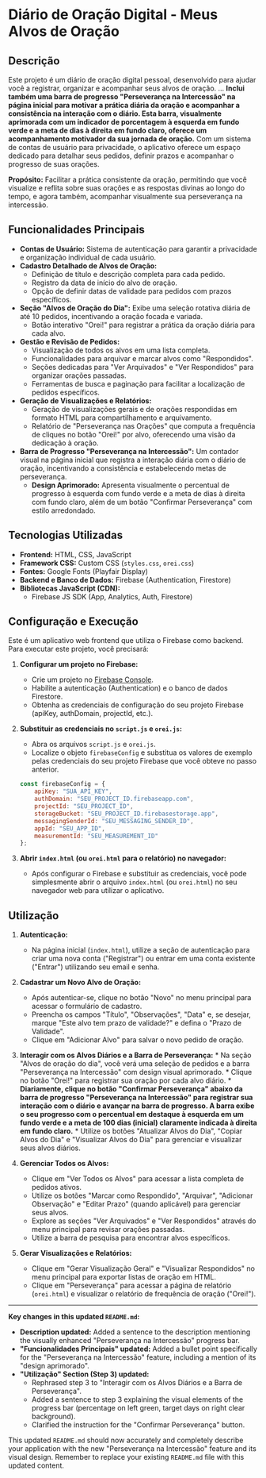 # Diário de Oração Digital - Meus Alvos de Oração

## Descrição

Este projeto é um diário de oração digital pessoal, desenvolvido para ajudar você a registrar, organizar e acompanhar seus alvos de oração. ... **Inclui também uma barra de progresso "Perseverança na Intercessão" na página inicial para motivar a prática diária da oração e acompanhar a consistência na interação com o diário. Esta barra, visualmente aprimorada com um indicador de porcentagem à esquerda em fundo verde e a meta de dias à direita em fundo claro, oferece um acompanhamento motivador da sua jornada de oração.** Com um sistema de contas de usuário para privacidade, o aplicativo oferece um espaço dedicado para detalhar seus pedidos, definir prazos e acompanhar o progresso de suas orações.

**Propósito:** Facilitar a prática consistente da oração, permitindo que você visualize e reflita sobre suas orações e as respostas divinas ao longo do tempo, e agora também, acompanhar visualmente sua perseverança na intercessão.

## Funcionalidades Principais

*   **Contas de Usuário:** Sistema de autenticação para garantir a privacidade e organização individual de cada usuário.
*   **Cadastro Detalhado de Alvos de Oração:**
    *   Definição de título e descrição completa para cada pedido.
    *   Registro da data de início do alvo de oração.
    *   Opção de definir datas de validade para pedidos com prazos específicos.
*   **Seção "Alvos de Oração do Dia":** Exibe uma seleção rotativa diária de até 10 pedidos, incentivando a oração focada e variada.
    *   Botão interativo "Orei!" para registrar a prática da oração diária para cada alvo.
*   **Gestão e Revisão de Pedidos:**
    *   Visualização de todos os alvos em uma lista completa.
    *   Funcionalidades para arquivar e marcar alvos como "Respondidos".
    *   Seções dedicadas para "Ver Arquivados" e "Ver Respondidos" para organizar orações passadas.
    *   Ferramentas de busca e paginação para facilitar a localização de pedidos específicos.
*   **Geração de Visualizações e Relatórios:**
    *   Geração de visualizações gerais e de orações respondidas em formato HTML para compartilhamento e arquivamento.
    *   Relatório de "Perseverança nas Orações" que computa a frequência de cliques no botão "Orei!" por alvo, oferecendo uma visão da dedicação à oração.
*   **Barra de Progresso "Perseverança na Intercessão":**  Um contador visual na página inicial que registra a interação diária com o diário de oração, incentivando a consistência e estabelecendo metas de perseverança.
    *   **Design Aprimorado:** Apresenta visualmente o percentual de progresso à esquerda com fundo verde e a meta de dias à direita com fundo claro, além de um botão "Confirmar Perseverança" com estilo arredondado.

## Tecnologias Utilizadas

*   **Frontend:** HTML, CSS, JavaScript
*   **Framework CSS:** Custom CSS (`styles.css`, `orei.css`)
*   **Fontes:** Google Fonts (Playfair Display)
*   **Backend e Banco de Dados:** Firebase (Authentication, Firestore)
*   **Bibliotecas JavaScript (CDN):**
    *   Firebase JS SDK (App, Analytics, Auth, Firestore)

## Configuração e Execução

Este é um aplicativo web frontend que utiliza o Firebase como backend. Para executar este projeto, você precisará:

1.  **Configurar um projeto no Firebase:**
    *   Crie um projeto no [Firebase Console](https://console.firebase.google.com/).
    *   Habilite a autenticação (Authentication) e o banco de dados Firestore.
    *   Obtenha as credenciais de configuração do seu projeto Firebase (apiKey, authDomain, projectId, etc.).

2.  **Substituir as credenciais no `script.js` e `orei.js`:**
    *   Abra os arquivos `script.js` e `orei.js`.
    *   Localize o objeto `firebaseConfig` e substitua os valores de exemplo pelas credenciais do seu projeto Firebase que você obteve no passo anterior.

    ```javascript
    const firebaseConfig = {
        apiKey: "SUA_API_KEY",
        authDomain: "SEU_PROJECT_ID.firebaseapp.com",
        projectId: "SEU_PROJECT_ID",
        storageBucket: "SEU_PROJECT_ID.firebasestorage.app",
        messagingSenderId: "SEU_MESSAGING_SENDER_ID",
        appId: "SEU_APP_ID",
        measurementId: "SEU_MEASUREMENT_ID"
    };
    ```

3.  **Abrir `index.html` (ou `orei.html` para o relatório) no navegador:**
    *   Após configurar o Firebase e substituir as credenciais, você pode simplesmente abrir o arquivo `index.html` (ou `orei.html`) no seu navegador web para utilizar o aplicativo.

## Utilização

1.  **Autenticação:**
    *   Na página inicial (`index.html`), utilize a seção de autenticação para criar uma nova conta ("Registrar") ou entrar em uma conta existente ("Entrar") utilizando seu email e senha.

2.  **Cadastrar um Novo Alvo de Oração:**
    *   Após autenticar-se, clique no botão "Novo" no menu principal para acessar o formulário de cadastro.
    *   Preencha os campos "Título", "Observações", "Data" e, se desejar, marque "Este alvo tem prazo de validade?" e defina o "Prazo de Validade".
    *   Clique em "Adicionar Alvo" para salvar o novo pedido de oração.

3.  **Interagir com os Alvos Diários e a Barra de Perseverança:**
        *   Na seção "Alvos de oração do dia", você verá uma seleção de pedidos e a barra "Perseverança na Intercessão" com design visual aprimorado.
        *   Clique no botão "Orei!" para registrar sua oração por cada alvo diário.
        *   **Diariamente, clique no botão "Confirmar Perseverança" abaixo da barra de progresso "Perseverança na Intercessão" para registrar sua interação com o diário e avançar na barra de progresso. A barra exibe o seu progresso com o percentual em destaque à esquerda em um fundo verde e a meta de 100 dias (inicial) claramente indicada à direita em fundo claro.**
        *   Utilize os botões "Atualizar Alvos do Dia", "Copiar Alvos do Dia" e "Visualizar Alvos do Dia" para gerenciar e visualizar seus alvos diários.

4.  **Gerenciar Todos os Alvos:**
    *   Clique em "Ver Todos os Alvos" para acessar a lista completa de pedidos ativos.
    *   Utilize os botões "Marcar como Respondido", "Arquivar", "Adicionar Observação" e "Editar Prazo" (quando aplicável) para gerenciar seus alvos.
    *   Explore as seções "Ver Arquivados" e "Ver Respondidos" através do menu principal para revisar orações passadas.
    *   Utilize a barra de pesquisa para encontrar alvos específicos.

5.  **Gerar Visualizações e Relatórios:**
    *   Clique em "Gerar Visualização Geral" e "Visualizar Respondidos" no menu principal para exportar listas de oração em HTML.
    *   Clique em "Perseverança" para acessar a página de relatório (`orei.html`) e visualizar o relatório de frequência de oração ("Orei!").

---

**Key changes in this updated `README.md`:**

*   **Description updated:** Added a sentence to the description mentioning the visually enhanced "Perseverança na Intercessão" progress bar.
*   **"Funcionalidades Principais" updated:** Added a bullet point specifically for the "Perseverança na Intercessão" feature, including a mention of its "design aprimorado".
*   **"Utilização" Section (Step 3) updated:**
    *   Rephrased step 3 to "Interagir com os Alvos Diários e a Barra de Perseverança".
    *   Added a sentence to step 3 explaining the visual elements of the progress bar (percentage on left green, target days on right clear background).
    *   Clarified the instruction for the "Confirmar Perseverança" button.

This updated `README.md` should now accurately and completely describe your application with the new "Perseverança na Intercessão" feature and its visual design.  Remember to replace your existing `README.md` file with this updated content.
